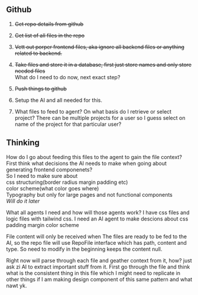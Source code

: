 ## Github
1. ~~Get repo details from github~~
2. ~~Get list of all files in the repo~~
3. ~~Vett out porper frontend files, aka ignore all backend files or anything related to backend.~~
4. ~~Take files and store it in a database, first just store names and only store needed files~~
<br> What do I need to do now, next exact step?

6. ~~Push things to github~~
7. Setup the AI and all needed for this.
8. What files to feed to agent? On what basis do I retrieve or select project? There can be multiple projects for a user so I guess select on name of the project for 
that particular user?


## Thinking
How do I go about feeding this files to the agent to gain the file context?
<br> First think what decisions the AI needs to make when going about generating frontend componenets?
<br>So I need to make sure about
<br>css structuring(border radius margin padding etc)
<br>color scheme(what color goes where)
<br> Typography but only for large pages and not functional components
<br> _Will do it later_

What all agents I need and how will those agents work?
I have css files and logic files with tailwind css.
I need an AI agent to make descions about css padding margin color scheme

File content will only be received when The files are ready to be fed to the AI, so the repo file will use RepoFile interface which has path, content and type.
So need to modify in the beginning keeps the content null.

Right now will parse through each file and geather context from it, how? just ask zi AI to extract important stuff from it.
First go through the file and think what is the consistent thing in this file which I might need to replicate in other things if I am making design component of this same pattern and what nawt yk.

